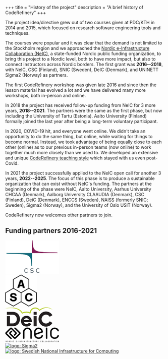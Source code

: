 +++
title = "History of the project"
description = "A brief history of CodeRefinery"
+++

The project idea/directive grew out of two courses given at PDC/KTH in 2014
and 2015, which focused on research software engineering tools and techniques.

The courses were popular and it was clear that the demand is not
limited to the Stockholm region and we approached the [Nordic
e-Infrastructure Collaboration (NeIC)](https://neic.no), a
state-funded Nordic public funding organization, to bring this
project to a Nordic level, both to have more impact, but also to
connect instructors across Nordic borders.  The first grant was
**2016--2018**, with NeIC, CSC (Finland), SNIC (Sweden), DeIC
(Denmark), and UNINETT Sigma2 (Norway) as partners.

The first CodeRefinery workshop was given late 2016 and since then the lesson
material has evolved a lot and we have delivered many more workshops, both
in-person and online.

In 2018 the project has received follow-up funding from NeIC for 3 more years,
**2018--2021**. The partners were the same as the first phase, but now
including the University of Tartu (Estonia). Aalto University
(Finland) formally joined the last year after being a long-term
voluntary participant.

In 2020, COVID-19 hit, and everyone went online.  We didn't take an
opportunity to do the same thing, but online, while waiting for things
to become normal.  Instead, we took advantage of being equally close
to each other (online) as to our previous in-person teams (now online)
to work together much more closely than we used to.  We developed an
extensive and unique [CodeRefinery teaching
style](@/workshops/teaching-style.md) which stayed with us even
post-Covid.

In 2021 the project successfully applied to the NeIC open call
for another 3 years, **2022--2025**.  The focus of this phase is to
produce a sustainable organization that can exist without NeIC's
funding.  The partners at the beginning of the phase were NeIC, Aalto
University, Aarhus University CHCAA (Denmark), Aalborg University
CLAAUDIA (Denmark), CSC (Finland), DeiC (Denmark), ENCCS (Sweden), NAISS (formerly SNIC; Sweden),
Sigma2 (Norway), and the University of Oslo USIT (Norway).

CodeRefinery now welcomes other partners to join.


## Funding partners 2016-2021

<div class="uk-child-width-expand@s uk-text-center" uk-grid>
  <div>
    <a href="https://csc.fi">
      <img src="/about/funding/csc.png" alt="logo: CSC - IT Center for Science" width="170px">
    </a>
  </div>
  <div>
    <a href="https://scicomp.aalto.fi/">
      <img src="/about/funding/asc.png" alt="logo: Aalto Scientific Computing" width="100px">
    </a>
  </div>
  <div>
    <a href="https://deic.dk">
      <img src="/about/funding/deic.png" alt="logo: Danish e-Infrastructure Cooperation" width="150px">
    </a>
  </div>
  <div>
    <a href="https://neic.no">
      <img src="/about/funding/neic.png" alt="logo: Nordic e-Infrastructure Collaboration" width="170px">
    </a>
  </div>
  <div>
    <a href="https://sigma2.no">
      <img src="/about/funding/sigma2.jpg" alt="logo: Sigma2" width="150px">
    </a>
  </div>
  <div>
    <a href="https://snic.se">
      <img src="/about/funding/snic.png" alt="logo: Swedish National Infrastructure for Computing" width="170px">
    </a>
  </div>
</div>
